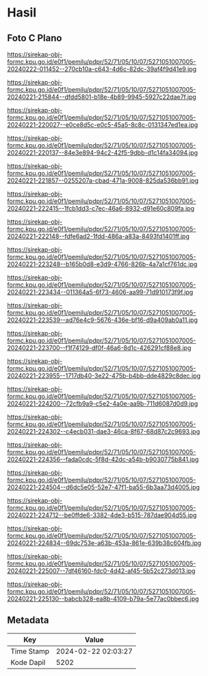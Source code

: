 # Hasil

## Foto C Plano

https://sirekap-obj-formc.kpu.go.id/e0f1/pemilu/pdpr/52/71/05/10/07/5271051007005-20240222-011452--270cb10a-c643-4d6c-82dc-39af4f9d41e9.jpg

https://sirekap-obj-formc.kpu.go.id/e0f1/pemilu/pdpr/52/71/05/10/07/5271051007005-20240221-215844--dfdd5801-b18e-4b89-9945-5927c22dae7f.jpg

https://sirekap-obj-formc.kpu.go.id/e0f1/pemilu/pdpr/52/71/05/10/07/5271051007005-20240221-220027--e0ce8d5c-e0c5-45a5-8c8c-0131347ed1ea.jpg

https://sirekap-obj-formc.kpu.go.id/e0f1/pemilu/pdpr/52/71/05/10/07/5271051007005-20240221-220137--84e3e894-94c2-42f5-9dbb-d1c14fa34094.jpg

https://sirekap-obj-formc.kpu.go.id/e0f1/pemilu/pdpr/52/71/05/10/07/5271051007005-20240221-221857--0255207a-cbad-471a-9008-825da536bb91.jpg

https://sirekap-obj-formc.kpu.go.id/e0f1/pemilu/pdpr/52/71/05/10/07/5271051007005-20240221-222415--1fcb1dd3-c7ec-46a6-8932-d91e60c809fa.jpg

https://sirekap-obj-formc.kpu.go.id/e0f1/pemilu/pdpr/52/71/05/10/07/5271051007005-20240221-222148--fdfe6ad2-1fdd-486a-a83a-8493fd1401ff.jpg

https://sirekap-obj-formc.kpu.go.id/e0f1/pemilu/pdpr/52/71/05/10/07/5271051007005-20240221-223248--b165b0d8-e3d9-4766-826b-4a7a1cf761dc.jpg

https://sirekap-obj-formc.kpu.go.id/e0f1/pemilu/pdpr/52/71/05/10/07/5271051007005-20240221-223434--011364a5-6f73-4606-aa99-71d910173f9f.jpg

https://sirekap-obj-formc.kpu.go.id/e0f1/pemilu/pdpr/52/71/05/10/07/5271051007005-20240221-223539--ad76e4c9-5676-436e-bf16-d9a409ab0a11.jpg

https://sirekap-obj-formc.kpu.go.id/e0f1/pemilu/pdpr/52/71/05/10/07/5271051007005-20240221-223700--f1f74129-df0f-46a6-8d1c-426291cf88e8.jpg

https://sirekap-obj-formc.kpu.go.id/e0f1/pemilu/pdpr/52/71/05/10/07/5271051007005-20240221-223955--1717db40-3e22-475b-b4bb-dde4829c8dec.jpg

https://sirekap-obj-formc.kpu.go.id/e0f1/pemilu/pdpr/52/71/05/10/07/5271051007005-20240221-224200--72cfb9a9-c5e2-4a0e-aa9b-711d6087d0d9.jpg

https://sirekap-obj-formc.kpu.go.id/e0f1/pemilu/pdpr/52/71/05/10/07/5271051007005-20240221-224302--c4ecb031-dae3-46ca-8f67-68d87c2c9693.jpg

https://sirekap-obj-formc.kpu.go.id/e0f1/pemilu/pdpr/52/71/05/10/07/5271051007005-20240221-224356--fada0cdc-5f8d-42dc-a54b-b9030775b841.jpg

https://sirekap-obj-formc.kpu.go.id/e0f1/pemilu/pdpr/52/71/05/10/07/5271051007005-20240221-224504--d6dc5e05-52e7-47f1-ba55-6b3aa73d4005.jpg

https://sirekap-obj-formc.kpu.go.id/e0f1/pemilu/pdpr/52/71/05/10/07/5271051007005-20240221-224712--be0ffde6-3382-4de3-b515-787dae904d55.jpg

https://sirekap-obj-formc.kpu.go.id/e0f1/pemilu/pdpr/52/71/05/10/07/5271051007005-20240221-224834--69dc753e-a63b-453a-861e-639b38c604fb.jpg

https://sirekap-obj-formc.kpu.go.id/e0f1/pemilu/pdpr/52/71/05/10/07/5271051007005-20240221-225007--7df46160-fdc0-4d42-af45-5b52c273d013.jpg

https://sirekap-obj-formc.kpu.go.id/e0f1/pemilu/pdpr/52/71/05/10/07/5271051007005-20240221-225130--babcb328-ea8b-4109-b79a-5e77ac0bbec6.jpg


## Metadata

| Key        | Value               |
| ---------- | ------------------- |
| Time Stamp | 2024-02-22 02:03:27 |
| Kode Dapil | 5202                |




